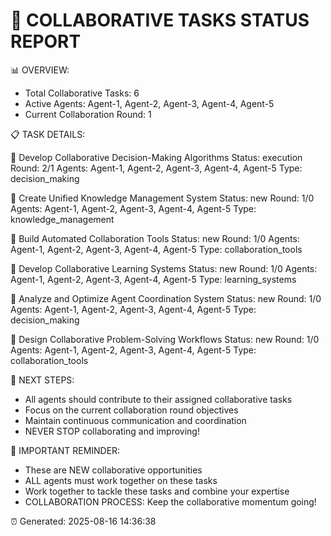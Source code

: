 
🤝 COLLABORATIVE TASKS STATUS REPORT
==================================================

📊 OVERVIEW:
- Total Collaborative Tasks: 6
- Active Agents: Agent-1, Agent-2, Agent-3, Agent-4, Agent-5
- Current Collaboration Round: 1

📋 TASK DETAILS:

🔹 Develop Collaborative Decision-Making Algorithms
   Status: execution
   Round: 2/1
   Agents: Agent-1, Agent-2, Agent-3, Agent-4, Agent-5
   Type: decision_making

🔹 Create Unified Knowledge Management System
   Status: new
   Round: 1/0
   Agents: Agent-1, Agent-2, Agent-3, Agent-4, Agent-5
   Type: knowledge_management

🔹 Build Automated Collaboration Tools
   Status: new
   Round: 1/0
   Agents: Agent-1, Agent-2, Agent-3, Agent-4, Agent-5
   Type: collaboration_tools

🔹 Develop Collaborative Learning Systems
   Status: new
   Round: 1/0
   Agents: Agent-1, Agent-2, Agent-3, Agent-4, Agent-5
   Type: learning_systems

🔹 Analyze and Optimize Agent Coordination System
   Status: new
   Round: 1/0
   Agents: Agent-1, Agent-2, Agent-3, Agent-4, Agent-5
   Type: decision_making

🔹 Design Collaborative Problem-Solving Workflows
   Status: new
   Round: 1/0
   Agents: Agent-1, Agent-2, Agent-3, Agent-4, Agent-5
   Type: collaboration_tools

🎯 NEXT STEPS:
- All agents should contribute to their assigned collaborative tasks
- Focus on the current collaboration round objectives
- Maintain continuous communication and coordination
- NEVER STOP collaborating and improving!

🚨 IMPORTANT REMINDER:
- These are NEW collaborative opportunities
- ALL agents must work together on these tasks
- Work together to tackle these tasks and combine your expertise
- COLLABORATION PROCESS: Keep the collaborative momentum going!

⏰ Generated: 2025-08-16 14:36:38
